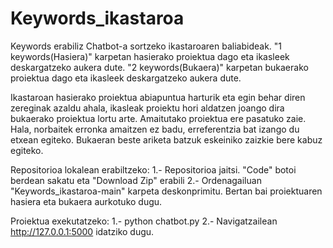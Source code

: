 # Keywords_ikastaroa
Keywords erabiliz Chatbot-a sortzeko ikastaroaren baliabideak.
"1 keywords(Hasiera)" karpetan hasierako proiektua dago eta ikasleek deskargatzeko aukera dute.
"2 keywords(Bukaera)" karpetan bukaerako proiektua dago eta ikasleek deskargatzeko aukera dute.

Ikastaroan hasierako proiektua abiapuntua harturik eta egin behar diren zereginak azaldu ahala, ikasleak proiektu hori aldatzen joango dira bukaerako proiektua lortu arte. 
Amaitutako proiektua ere pasatuko zaie. Hala, norbaitek erronka amaitzen ez badu, erreferentzia bat izango du etxean egiteko.
Bukaeran beste ariketa batzuk eskeiniko zaizkie bere kabuz egiteko.

Repositorioa lokalean erabiltzeko:
1.- Repositorioa jaitsi. "Code" botoi berdean sakatu eta "Download Zip" erabili
2.- Ordenagailuan "Keywords_ikastaroa-main" karpeta deskonprimitu. Bertan bai proiektuaren hasiera eta bukaera aurkotuko dugu.

Proiektua exekutatzeko:
1.- python chatbot.py
2.- Navigatzailean http://127.0.0.1:5000 idatziko dugu.
